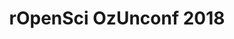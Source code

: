 ---
title: 'rOpenSci OzUnconf 2018'
dateStart: 2018-11-22T8:00:00+11:00
dateEnd: 2018-11-23T18:00:00+11:00
description: 'satellite unconf'
location: 'Melbourne, AU'
details: ''
attendees: 'Nick Tierney (organizer)'
outputs: 
   - ics
---